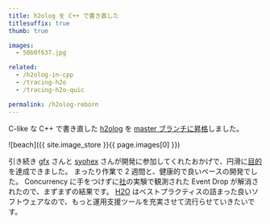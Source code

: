```yaml
---
title: h2olog を C++ で書き直した
titlesuffix: true
thumb: true

images:
  - 50b0f637.jpg

related:
  - /h2olog-in-cpp
  - /tracing-h2o
  - /tracing-h2o-quic

permalink: /h2olog-reborn
---
```


C-like な C++ で書き直した [h2olog](https://github.com/toru/h2olog) を [master ブランチに昇格](https://github.com/toru/h2olog/pull/58)しました。

![beach]({{ site.image_store }}{{ page.images[0] }})

引き続き [gfx](https://twitter.com/__gfx__) さんと [syohex](https://twitter.com/syohex) さんが開発に参加してくれたおかげで、円滑に[目的](/h2olog-in-cpp)を達成できました。
まったり作業で 2 週間と、健康的で良いペースの開発でした。
Concurrency に手をつけずに[社](https://ep.torumk.com/t/fastly)の実験で観測された Event Drop が解消されたので、まずまずの結果です。
[H2O](https://h2o.examp1e.net/) はベストプラクティスの詰まった良いソフトウェアなので、もっと運用支援ツールを充実させて流行らせていきたいです。
